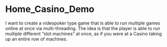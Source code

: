 # Home_Casino_Demo
I want to create a videopoker type game that is able to run multiple games online at once via multi-threading. The idea is that the player is able to run multiple different “slot machines” at once, as if you were at a Casino taking up an entire row of machines.
